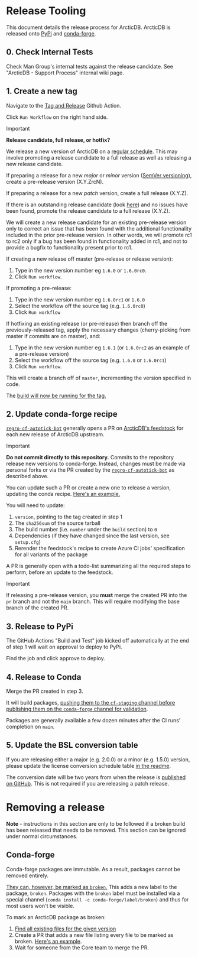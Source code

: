 # Release Tooling

This document details the release process for ArcticDB. 
ArcticDB is released onto [PyPi](https://pypi.org/project/arcticdb/) and [conda-forge](https://anaconda.org/conda-forge/arcticdb).

## 0. Check Internal Tests

Check Man Group's internal tests against the release candidate. See "ArcticDB - Support Process" internal wiki page.

## 1. Create a new tag

Navigate to the [Tag and Release](https://github.com/man-group/ArcticDB/actions/workflows/tag.yml) Github Action.

Click `Run Workflow` on the right hand side.

> [!IMPORTANT]  
> **Release candidate, full release, or hotfix?**
>
> We release a new version of ArcticDB on a [regular schedule](https://github.com/man-group/ArcticDB/milestones?direction=asc&sort=due_date&state=open). 
> This may involve promoting a release candidate to a full release as well as releasing a new release candidate.
>
> If preparing a release for a new _major_ or _minor_ version ([SemVer versioning](http://semver.org)), create a pre-release version (X.Y.ZrcN).
>
> If preparing a release for a new _patch_ version, create a full release (X.Y.Z).
>
> If there is an outstanding release candidate (look [here](https://pypi.org/project/arcticdb/#history)) and no issues have been found, promote the release candidate to a full release (X.Y.Z).
>
> We will create a new release candidate for an existing pre-release version only to correct an issue that has been found with the additional functionality included in the prior pre-release version. In other words, we will promote rc1 to rc2 only if a bug has been found in functionality added in rc1, and not to provide a bugfix to functionality present prior to rc1.  

If creating a new release off master (pre-release or release version):
1. Type in the new version number eg `1.6.0` or `1.6.0rc0`.
2. Click `Run workflow`.

If promoting a pre-release:
1. Type in the new version number eg `1.6.0rc1` or `1.6.0`
2. Select the workflow off the source tag (e.g. `1.6.0rc0`)
3. Click `Run workflow`

If hotfixing an existing release (or pre-release) then branch off the previously-released tag, apply the necessary changes (cherry-picking from master if commits are on master), and:
1. Type in the new version number eg `1.6.1` (or `1.6.0rc2` as an example of a pre-release version)
2. Select the workflow off the source tag (e.g. `1.6.0` or `1.6.0rc1`)
2. Click `Run workflow`.

This will create a branch off of `master`, incrementing the version specified in code. 

The [build will now be running for the tag.](https://github.com/man-group/ArcticDB/actions/workflows/build.yml)

## 2. Update conda-forge recipe

[`regro-cf-autotick-bot`](https://github.com/regro-cf-autotick-bot) generally opens a PR
on [ArcticDB's feedstock](https://github.com/conda-forge/arcticdb-feedstock)
for each new release of ArcticDB upstream.

> [!IMPORTANT]  
> **Do not commit directly to this repository.**
> Commits to the repository release new versions to conda-forge. Instead, changes must be made via personal forks or via the PR
> created by the [`regro-cf-autotick-bot`](https://github.com/regro-cf-autotick-bot) as described above.

You can update such a PR or create a new one to release a version, updating the
conda recipe. [Here's an example.](https://github.com/conda-forge/arcticdb-feedstock/pull/10)

You will need to update:

1. `version`, pointing to the tag created in step 1
2. The `sha256sum` of the source tarball
3. The build number (i.e. `number` under the `build` section) to `0`
4. Dependencies (if they have changed since the last version, see `setup.cfg`)
5. Rerender the feedstock's recipe to create Azure CI jobs' specification for all variants of the package

A PR is generally open with a todo-list summarizing all the required steps to perform,
before an update to the feedstock.

> [!IMPORTANT]  
> If releasing a pre-release version, you **must** merge the created PR into the `pr` branch and not the `main` branch. 
> This will require modifying the base branch of the created PR.

## 3. Release to PyPi

The GitHub Actions "Build and Test" job kicked off automatically at the end of step 1 will wait on approval to deploy to PyPi.

Find the job and click approve to deploy.

## 4. Release to Conda

Merge the PR created in step 3.

It will build packages, [pushing them to the `cf-staging` channel before publishing them
on the `conda-forge` channel for validation](https://conda-forge.org/docs/maintainer/infrastructure.html#output-validation-and-feedstock-tokens).

Packages are generally available a few dozen minutes after the CI runs' completion
on `main`.

## 5. Update the BSL conversion table

If you are releasing either a major (e.g. 2.0.0) or a minor (e.g. 1.5.0) version, please update the license conversion
schedule table [in the readme](https://github.com/man-group/ArcticDB/blob/master/README.md).

The conversion date will be two years from when the release is [published on GitHub](https://github.com/man-group/ArcticDB/releases/). This is not required if you are releasing a patch release.

# Removing a release

**Note** - instructions in this section are only to be followed if a broken build has been released that needs to be removed. 
This section can be ignored under normal circumstances.

## Conda-forge

Conda-forge packages are immutable. As a result, packages cannot be removed entirely.

[They can, however, be marked as `broken`.](https://conda-forge.org/docs/maintainer/updating_pkgs.html#removing-broken-packages) 
This adds a new label to the package, `broken`. 
Packages with the `broken` label must be installed via a special channel (`conda install -c conda-forge/label/broken`) and thus for most users won't be visible. 

To mark an ArcticDB package as broken:

1. [Find all existing files for the given version](https://anaconda.org/conda-forge/arcticdb/files?version=1.6.0rc0&channel=main)
2. Create a PR that adds a new file listing every file to be marked as broken. [Here's an example](https://github.com/conda-forge/admin-requests/pull/765).
3. Wait for someone from the Core team to merge the PR.
